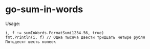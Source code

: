 # go-sum-in-words

Usage:
```
i, f := sumInWords.FormatSum(1234.56, true) 
fmt.Println(i, f) // Одна тысяча двести тридцать четыре рубля Пятьдесят шесть копеек
```
